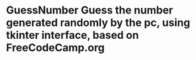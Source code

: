 # GuessNumber Guess the number generated randomly by the pc, using tkinter interface, based on FreeCodeCamp.org
